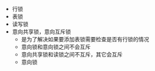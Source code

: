 - 行锁
- 表锁
- 读写锁
- 意向共享锁，意向互斥锁
	- 是为了解决如果要添加表锁需要检查是否有行锁的情况
	- 意向锁和意向锁之间不会互斥
	- 意向共享锁和读锁之间不互斥，其它会互斥
	- 意向锁